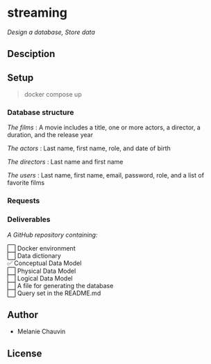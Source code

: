 # streaming


*Design a database, Store data*

## Desciption

## Setup

> docker compose up

### Database structure

_The films_ : 
A movie includes a title, one or more actors, a director, a duration, and the release year

_The actors_ :
Last name, first name, role, and date of birth

_The directors_ :
Last name and first name

_The users_ :
Last name, first name, email, password, role, and a list of favorite films


### Requests


### Deliverables

*A GitHub repository containing:*

⬜ Docker environment  
⬜ Data dictionary  
✅ Conceptual Data Model   
⬜ Physical Data Model   
⬜ Logical Data Model   
⬜ A file for generating the database    
⬜ Query set in the README.md  

## Author

* Melanie Chauvin

## License
